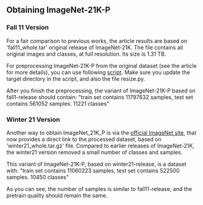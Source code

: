 ## Obtaining ImageNet-21K-P

### Fall 11 Version
For a fair comparison to previous works, the article results are based on 'fall11_whole.tar' original release of ImageNet-21K.
The file contains all original images and classes, at full resolution. Its size is 1.31 TB.

For preprocessing ImageNet-21K-P from the original dataset (see the article for more details), you can use following [script](./processing_script.sh).
Make sure you update the target directory in the script, and also the file resize.py.

After you finish the preprocessing, the variant of ImageNet-21K-P based on fall1-release should contain:
"train set contains 11797632 samples, test set contains 561052 samples. 11221 classes"

### Winter 21 Version
Another way to obtain ImageNet_21K_P is via the [official ImageNet site](https://image-net.org/download.php), that now provides a direct link to the processed dataset, based on 'winter21_whole.tar.gz' file.
Compared to earlier releases of ImageNet-21K, the winter21 version removed a small number of classes and samples.

This variant of ImageNet-21K-P, based on winter21-release, is a dataset with:
"train set contains 11060223 samples, test set contains 522500 samples. 10450 classes"

As you can see, the number of samples is  similar to fall11-release, and the pretrain quality should remain the same.